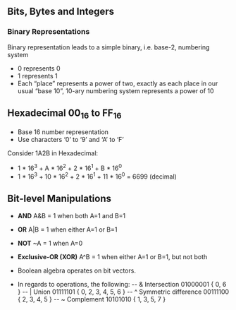 ## Bits, Bytes and Integers
### Binary Representations
Binary representation leads to a simple binary, i.e. base-2, numbering system<br>
- 0 represents 0<br>
- 1 represents 1<br>
- Each “place” represents a power of two, exactly as each place in our usual “base 10”, 10-ary numbering system represents a power of 10<br>

## Hexadecimal 00<sub>16</sub> to FF<sub>16</sub>
- Base 16 number representation
- Use characters ‘0’ to ‘9’ and ‘A’ to ‘F’

Consider 1A2B in Hexadecimal:
- 1 \* 16<sup>3</sup> + A \* 16<sup>2</sup> + 2 \* 16<sup>1</sup> + B \* 16<sup>0</sup>
- 1 \* 16<sup>3</sup> + 10 \* 16<sup>2</sup> + 2 \* 16<sup>1</sup> + 11 \* 16<sup>0</sup> = 6699 (decimal)

## Bit-level Manipulations
- **AND** A&B = 1 when both A=1 and B=1
- **OR** A|B = 1 when either A=1 or B=1
- **NOT** ~A = 1 when A=0
- **Exclusive-OR (XOR)** A^B = 1 when either A=1 or B=1, but not both

- Boolean algebra operates on bit vectors.
- In regards to operations, the following:
-- & Intersection 01000001 { 0, 6 }
-- | Union 01111101 { 0, 2, 3, 4, 5, 6 }
-- ^ Symmetric difference 00111100 { 2, 3, 4, 5 }
-- ~ Complement 10101010 { 1, 3, 5, 7 }

